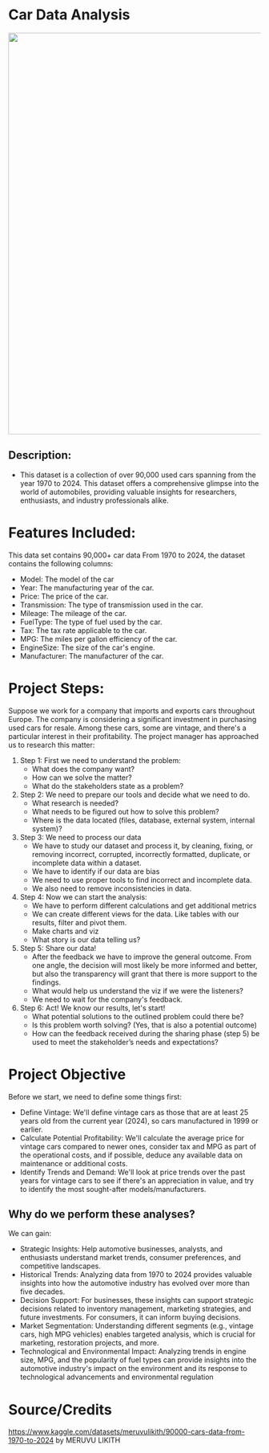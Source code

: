 # Car Data Analysis

<img src="https://github.com/chrispassas98/Car_Data_analysis/assets/154673007/e4eb5dfe-4d22-4dce-8582-d0b11b037898" width="800" height="800">

## Description:
- This dataset is a collection of over 90,000 used cars spanning from the year 1970 to 2024. This dataset offers a comprehensive glimpse into the world of automobiles, providing valuable insights for researchers, enthusiasts, and industry professionals alike.

# Features Included:
This data set contains 90,000+ car data From 1970 to 2024, the dataset contains the following columns:
- Model: The model of the car
- Year: The manufacturing year of the car.
- Price: The price of the car.
- Transmission: The type of transmission used in the car.
- Mileage: The mileage of the car.
- FuelType: The type of fuel used by the car.
- Tax: The tax rate applicable to the car.
- MPG: The miles per gallon efficiency of the car.
- EngineSize: The size of the car's engine.
- Manufacturer: The manufacturer of the car.

# Project Steps:
Suppose we work for a company that imports and exports cars throughout Europe. The company is considering a significant investment in purchasing used cars for resale. Among these cars, some are vintage, and there's a particular interest in their profitability. The project manager has approached us to research this matter:
1. Step 1: First we need to understand the problem:
   - What does the company want?
   - How can we solve the matter?
   - What do the stakeholders state as a problem?
2. Step 2: We need to prepare our tools and decide  what we need to do.
   - What research is needed?
   - What needs to be figured out how to solve this problem?
   - Where is the data located (files, database, external system, internal system)?
3. Step 3: We need to process our data
   - We have to study our dataset and process it, by cleaning, fixing, or removing incorrect, corrupted, incorrectly formatted, duplicate, or incomplete data within a dataset. 
   - We have to identify if our data are bias
   - We need to use proper tools to find incorrect and incomplete data.
   - We also need to remove inconsistencies in data.
4. Step 4: Now we can start the analysis:
   - We have to perform different calculations and get additional metrics
   - We can create different views for the data. Like tables with our results, filter and pivot them.
   - Make charts and viz
   - What story is our data telling us?
5. Step 5: Share our data!
   - After the feedback we have to improve the general outcome. From one angle, the decision will most likely be more informed and better, but also the transparency will grant that there is more support to the findings.
   - What would help us understand the viz if we were the listeners?
   - We need to wait for the company's feedback.
6. Step 6: Act! We know our results, let's start!
   - What potential solutions to the outlined problem could there be?
   - Is this problem worth solving? (Yes, that is also a potential outcome)
   - How can the feedback received during the sharing phase (step 5) be used to meet the stakeholder’s needs and expectations?
   

# Project Objective
Before we start, we need to define some things first: 
- Define Vintage: We'll define vintage cars as those that are at least 25 years old from the current year (2024), so cars manufactured in 1999 or earlier.
- Calculate Potential Profitability: We'll calculate the average price for vintage cars compared to newer ones, consider tax and MPG as part of the operational costs, and if possible, deduce any available data on maintenance or additional costs.
- Identify Trends and Demand: We'll look at price trends over the past years for vintage cars to see if there's an appreciation in value, and try to identify the most sought-after models/manufacturers.
## Why do we perform these analyses?
We can gain:
- Strategic Insights: Help automotive businesses, analysts, and enthusiasts understand market trends, consumer preferences, and competitive landscapes.
- Historical Trends: Analyzing data from 1970 to 2024 provides valuable insights into how the automotive industry has evolved over more than five decades.
- Decision Support: For businesses, these insights can support strategic decisions related to inventory management, marketing strategies, and future investments. For consumers, it can inform buying decisions.
- Market Segmentation: Understanding different segments (e.g., vintage cars, high MPG vehicles) enables targeted analysis, which is crucial for marketing, restoration projects, and more.
- Technological and Environmental Impact: Analyzing trends in engine size, MPG, and the popularity of fuel types can provide insights into the automotive industry's impact on the environment and its response to technological advancements and environmental regulation



# Source/Credits
https://www.kaggle.com/datasets/meruvulikith/90000-cars-data-from-1970-to-2024 by MERUVU LIKITH
